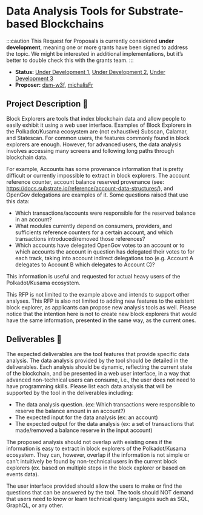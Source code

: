 # Data Analysis Tools for Substrate-based Blockchains

:::caution
This Request for Proposals is currently considered **under development**, meaning one or more grants have been signed to address the topic. We might be interested in additional implementations, but it’s better to double check this with the grants team.
:::

- **Status:** [Under Development 1](https://github.com/w3f/Grants-Program/pull/1716), [Under Development 2](https://github.com/w3f/Grants-Program/pull/1768), [Under Development 3](https://github.com/w3f/Grants-Program/pull/1883)
- **Proposer:** [dsm-w3f](https://github.com/dsm-w3f), [michalisFr](https://github.com/michalisFr)

## Project Description :page_facing_up:

Block Explorers are tools that index blockchain data and allow people to easily exhibit it using a web user interface. Examples of Block Explorers in the Polkadot/Kusama ecosystem are (not exhaustive) Subscan, Calamar, and Statescan. For common users, the features commonly found in block explorers are enough. However, for advanced users, the data analysis involves accessing many screens and following long paths through blockchain data.


For example, Accounts has some provenance information that is pretty difficult or currently impossible to extract in block explorers. The account reference counter, account balance reserved provenance (see: https://docs.substrate.io/reference/account-data-structures/), and OpenGov delegations are examples of it. Some questions raised that use this data:


- Which transactions/accounts were responsible for the reserved balance in an account?
- What modules currently depend on consumers, providers, and sufficients reference counters for a certain account, and which transactions introduced/removed those references?
- Which accounts have delegated OpenGov votes to an account or to which accounts the account in question has delegated their votes to for each track, taking into account indirect delegations too (e.g. Account A delegates to Account B which delegates to Account C)?

This information is useful and requested for actual heavy users of the Polkadot/Kusama ecosystem.

This RFP is not limited to the example above and intends to support other analyses. This RFP is also not limited to adding new features to the existent block explorer, as applicants can propose new analysis tools as well. Please notice that the intention here is not to create new block explorers that would have the same information, presented in the same way, as the current ones.

## Deliverables :nut_and_bolt:

The expected deliverables are the tool features that provide specific data analysis. The data analysis provided by the tool should be detailed in the deliverables. Each analysis should be dynamic, reflecting the current state of the blockchain, and be presented in a web user interface, in a way that advanced non-technical users can consume, i.e., the user does not need to have programming skills. Please list each data analysis that will be supported by the tool in the deliverables including:

- The data analysis question. (ex: Which transactions were responsible to reserve the balance amount in an account?)
- The expected input for the data analysis (ex: an account)
- The expected output for the data analysis (ex: a set of transactions that made/removed a balance reserve in the input account)


The proposed analysis should not overlap with existing ones if the information is easy to extract in block explorers of the Polkadot/Kusama ecosystem. They can, however, overlap if the information is not simple or can't intuitively be found by non-technical users in the current block explorers (ex. based on multiple steps in the block explorer or based on events data).

The user interface provided should allow the users to make or find the questions that can be answered by the tool. The tools should NOT demand that users need to know or learn technical query languages such as SQL, GraphQL, or any other.
